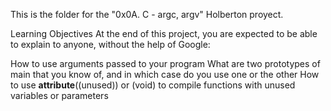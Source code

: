 This is the folder for the "0x0A. C - argc, argv" Holberton proyect.

Learning Objectives
At the end of this project, you are expected to be able to explain to anyone, without the help of Google:

How to use arguments passed to your program
What are two prototypes of main that you know of, and in which case do you use one or the other
How to use __attribute__((unused)) or (void) to compile functions with unused variables or parameters